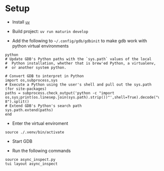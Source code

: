 # Setup
- Install [`uv`](https://github.com/astral-sh/uv)
- Build project: `uv run maturin develop`

- Add the following to `~/.config/gdb/gdbinit` to make gdb work with python virtual environments
```
python
# Update GDB's Python paths with the `sys.path` values of the local
#  Python installation, whether that is brew'ed Python, a virtualenv,
#  or another system python.

# Convert GDB to interpret in Python
import os,subprocess,sys
# Execute a Python using the user's shell and pull out the sys.path (for site-packages)
paths = subprocess.check_output('python -c "import os,sys;print(os.linesep.join(sys.path).strip())"',shell=True).decode("utf-8").split()
# Extend GDB's Python's search path
sys.path.extend(paths)
end
```
- Enter the virtual enviroment
```
source ./.venv/bin/activate
```
- Start GDB

- Run the following commands
```
source async_inspect.py
tui layout async_inspect
```
